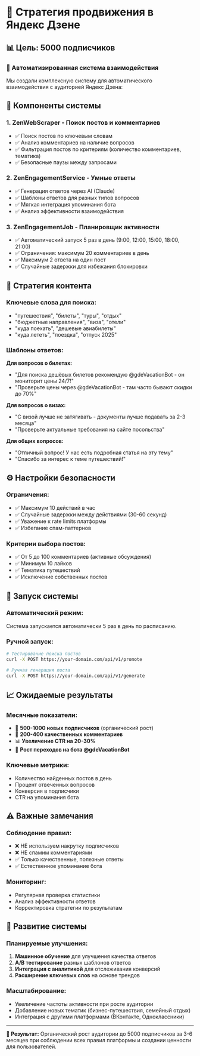 # 🎯 Стратегия продвижения в Яндекс Дзене

## 📊 Цель: 5000 подписчиков

### 🤖 Автоматизированная система взаимодействия

Мы создали комплексную систему для автоматического взаимодействия с аудиторией Яндекс Дзена:

## 🔧 Компоненты системы

### 1. **ZenWebScraper** - Поиск постов и комментариев
- ✅ Поиск постов по ключевым словам
- ✅ Анализ комментариев на наличие вопросов
- ✅ Фильтрация постов по критериям (количество комментариев, тематика)
- ✅ Безопасные паузы между запросами

### 2. **ZenEngagementService** - Умные ответы
- ✅ Генерация ответов через AI (Claude)
- ✅ Шаблоны ответов для разных типов вопросов
- ✅ Мягкая интеграция упоминания бота
- ✅ Анализ эффективности взаимодействия

### 3. **ZenEngagementJob** - Планировщик активности
- ✅ Автоматический запуск 5 раз в день (9:00, 12:00, 15:00, 18:00, 21:00)
- ✅ Ограничения: максимум 20 комментариев в день
- ✅ Максимум 2 ответа на один пост
- ✅ Случайные задержки для избежания блокировки

## 📝 Стратегия контента

### Ключевые слова для поиска:
- "путешествия", "билеты", "туры", "отдых"
- "бюджетные направления", "виза", "отели"
- "куда поехать", "дешевые авиабилеты"
- "куда лететь", "поездка", "отпуск 2025"

### Шаблоны ответов:

**Для вопросов о билетах:**
- "Для поиска дешёвых билетов рекомендую @gdeVacationBot - он мониторит цены 24/7!"
- "Проверьте цены через @gdeVacationBot - там часто бывают скидки до 70%"

**Для вопросов о визах:**
- "С визой лучше не затягивать - документы лучше подавать за 2-3 месяца"
- "Проверьте актуальные требования на сайте посольства"

**Для общих вопросов:**
- "Отличный вопрос! У нас есть подробная статья на эту тему"
- "Спасибо за интерес к теме путешествий!"

## ⚙️ Настройки безопасности

### Ограничения:
- ✅ Максимум 10 действий в час
- ✅ Случайные задержки между действиями (30-60 секунд)
- ✅ Уважение к rate limits платформы
- ✅ Избегание спам-паттернов

### Критерии выбора постов:
- ✅ От 5 до 100 комментариев (активные обсуждения)
- ✅ Минимум 10 лайков
- ✅ Тематика путешествий
- ✅ Исключение собственных постов

## 🚀 Запуск системы

### Автоматический режим:
Система запускается автоматически 5 раз в день по расписанию.

### Ручной запуск:
```bash
# Тестирование поиска постов
curl -X POST https://your-domain.com/api/v1/promote

# Ручная генерация поста
curl -X POST https://your-domain.com/api/v1/generate
```

## 📈 Ожидаемые результаты

### Месячные показатели:
- 🎯 **500-1000 новых подписчиков** (органический рост)
- 💬 **200-400 качественных комментариев**
- 📊 **Увеличение CTR на 20-30%**
- 🔗 **Рост переходов на бота @gdeVacationBot**

### Ключевые метрики:
- Количество найденных постов в день
- Процент отвеченных вопросов
- Конверсия в подписчики
- CTR на упоминания бота

## ⚠️ Важные замечания

### Соблюдение правил:
- ❌ НЕ используем накрутку подписчиков
- ❌ НЕ спамим комментариями
- ✅ Только качественные, полезные ответы
- ✅ Естественное упоминание бота

### Мониторинг:
- Регулярная проверка статистики
- Анализ эффективности ответов
- Корректировка стратегии по результатам

## 🔄 Развитие системы

### Планируемые улучшения:
1. **Машинное обучение** для улучшения качества ответов
2. **A/B тестирование** разных шаблонов ответов
3. **Интеграция с аналитикой** для отслеживания конверсий
4. **Расширение ключевых слов** на основе трендов

### Масштабирование:
- Увеличение частоты активности при росте аудитории
- Добавление новых тематик (бизнес-путешествия, семейный отдых)
- Интеграция с другими платформами (ВКонтакте, Одноклассники)

---

**🎯 Результат:** Органический рост аудитории до 5000 подписчиков за 3-6 месяцев при соблюдении всех правил платформы и создании ценности для пользователей.
